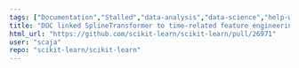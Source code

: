 ```yaml
---
tags: ["Documentation","Stalled","data-analysis","data-science","help-wanted","machine-learning","modulepreprocessing","python","statistics"]
title: "DOC linked SplineTransformer to time-related feature engineering example"
html_url: "https://github.com/scikit-learn/scikit-learn/pull/26971"
user: "scaja"
repo: "scikit-learn/scikit-learn"
---
```


